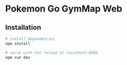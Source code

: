 # Pokemon Go GymMap Web

## Installation

``` bash
# install dependencies
npm install

# serve with hot reload at localhost:8080
npm run dev
```
